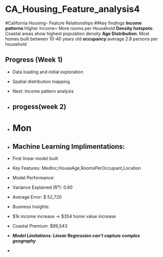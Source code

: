 # CA_Housing_Feature_analysis4

#California Housing- Feature Relationships
##key findings
**Income patterns**:Higher Income= More rooms per Household
**Density hotspots**: Coastal areas show highest population density
**Age Distribution**: Most homes built between 10-40 years old
**occupancy**:average 2.8 persons per household

## Progress (Week 1)
- Data loading and initial exploration
- Spatial distribution mapping
- Next: Income pattern analysis

- ## progess(week 2)
- # Mon
- ## Machine Learning Implimentations:
- First linear model built
- Key Features: MedInc,HouseAge,RoomsPerOccupant,Location
- Model Performance:
-  Variance Explained (R²): 0.60
-  Average Error: $ 52,720
- Business Insights:
-  $1k income increase → $354 home value increase
-  Coastal Premium: $99,543
-  ***Model Limitations: Linear Regression can't capture complex geography***


- 
